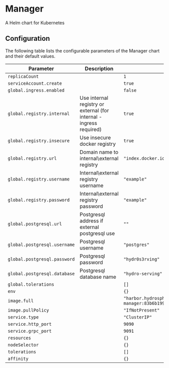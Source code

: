 
Manager
===========

A Helm chart for Kubernetes


## Configuration

The following table lists the configurable parameters of the Manager chart and their default values.

| Parameter                | Description             | Default        |
| ------------------------ | ----------------------- | -------------- |
| `replicaCount` |  | `1` |
| `serviceAccount.create` |  | `true` |
| `global.ingress.enabled` |  | `false` |
| `global.registry.internal` | Use internal registry or external (for internal - ingress required) | `true` |
| `global.registry.insecure` | Use insecure docker registry | `true` |
| `global.registry.url` | Domain name to internal\external registry | `"index.docker.io"` |
| `global.registry.username` | Internal\external registry username | `"example"` |
| `global.registry.password` | Internal\external registry password | `"example"` |
| `global.postgresql.url` | Postgresql address if external postgresql use | `""` |
| `global.postgresql.username` | Postgresql username | `"postgres"` |
| `global.postgresql.password` | Postgresql password | `"hydr0s3rving"` |
| `global.postgresql.database` | Postgresql database name | `"hydro-serving"` |
| `global.tolerations` |  | `[]` |
| `env` |  | `{}` |
| `image.full` |  | `"harbor.hydrosphere.io/hydro-test/serving-manager:83b6b199363d21d84a316acecd0b14aa9e3de3da"` |
| `image.pullPolicy` |  | `"IfNotPresent"` |
| `service.type` |  | `"ClusterIP"` |
| `service.http_port` |  | `9090` |
| `service.grpc_port` |  | `9091` |
| `resources` |  | `{}` |
| `nodeSelector` |  | `{}` |
| `tolerations` |  | `[]` |
| `affinity` |  | `{}` |





